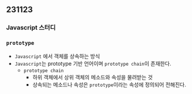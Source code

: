 ## 231123
### Javascript 스터디

### `prototype`
- `Javascript` 에서 객체를 상속하는 방식
- `Javascript`는 prototype 기반 언어이며 `prototype chain`이 존재한다.
    * `prototype chain`
        - 하위 객체에서 상위 객체의 메소드와 속성을 물려받는 것
        - 상속되는 메소드나 속성은 `prototype`이라는 속성에 정의되어 전해진다.
       
